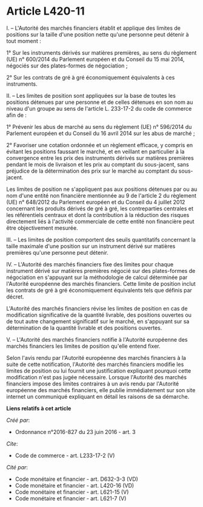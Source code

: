 # Article L420-11

I. – L'Autorité des marchés financiers établit et applique des limites de positions sur la taille d'une position nette qu'une
personne peut détenir à tout moment :

1° Sur les instruments dérivés sur matières premières, au sens du règlement (UE) n° 600/2014 du Parlement européen et du
Conseil du 15 mai 2014, négociés sur des plates-formes de négociation ;

2° Sur les contrats de gré à gré économiquement équivalents à ces instruments.

II. – Les limites de position sont appliquées sur la base de toutes les positions détenues par une personne et de celles
détenues en son nom au niveau d'un groupe au sens de l'article L. 233-17-2 du code de commerce afin de :

1° Prévenir les abus de marché au sens du règlement (UE) n° 596/2014 du Parlement européen et du Conseil du 16 avril 2014 sur
les abus de marché ;

2° Favoriser une cotation ordonnée et un règlement efficace, y compris en évitant les positions faussant le marché, et en
veillant en particulier à la convergence entre les prix des instruments dérivés sur matières premières pendant le mois de
livraison et les prix au comptant du sous-jacent, sans préjudice de la détermination des prix sur le marché au comptant du
sous-jacent.

Les limites de position ne s'appliquent pas aux positions détenues par ou au nom d'une entité non financière mentionnée au 9
de l'article 2 du règlement (UE) n° 648/2012 du Parlement européen et du Conseil du 4 juillet 2012 concernant les produits
dérivés de gré à gré, les contreparties centrales et les référentiels centraux et dont la contribution à la réduction des
risques directement liés à l'activité commerciale de cette entité non financière peut être objectivement mesurée.

III. – Les limites de position comportent des seuils quantitatifs concernant la taille maximale d'une position sur un
instrument dérivé sur matières premières qu'une personne peut détenir.

IV. – L'Autorité des marchés financiers fixe des limites pour chaque instrument dérivé sur matières premières négocié sur des
plates-formes de négociation en s'appuyant sur la méthodologie de calcul déterminée par l'Autorité européenne des marchés
financiers. Cette limite de position inclut les contrats de gré à gré économiquement équivalents tels que définis par décret.

L'Autorité des marchés financiers révise les limites de position en cas de modification significative de la quantité
livrable, des positions ouvertes ou de tout autre changement significatif sur le marché, en s'appuyant sur sa détermination
de la quantité livrable et des positions ouvertes.

V. – L'Autorité des marchés financiers notifie à l'Autorité européenne des marchés financiers les limites de position qu'elle
entend fixer.

Selon l'avis rendu par l'Autorité européenne des marchés financiers à la suite de cette notification, l'Autorité des marchés
financiers modifie les limites de position ou lui fournit une justification expliquant pourquoi cette modification n'est pas
jugée nécessaire. Lorsque l'Autorité des marchés financiers impose des limites contraires à un avis rendu par l'Autorité
européenne des marchés financiers, elle publie immédiatement sur son site internet un communiqué expliquant en détail les
raisons de sa démarche.

**Liens relatifs à cet article**

_Créé par_:

  - Ordonnance n°2016-827 du 23 juin 2016 - art. 3

_Cite_:

  - Code de commerce - art. L233-17-2 (V)

_Cité par_:

  - Code monétaire et financier - art. D632-3-3 (VD)
  - Code monétaire et financier - art. L420-16 (VD)
  - Code monétaire et financier - art. L621-15 (V)
  - Code monétaire et financier - art. L621-7 (V)
